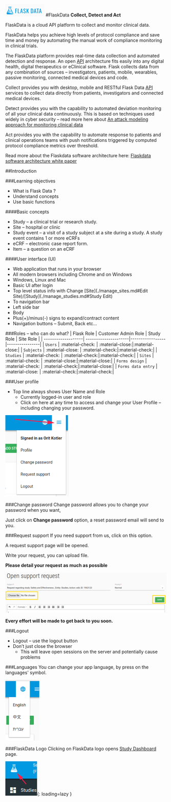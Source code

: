 <a href="https://www.flaskdata.io">![Screenshot](img/flaskdata_logo.PNG)</a>
#FlaskData
**Collect, Detect and Act**

FlaskData is a cloud API platform to collect and monitor clinical data.

FlaskData helps you achieve high levels of protocol compliance and save time and money by automating the manual work of compliance monitoring in clinical trials.  

The FlaskData platform provides real-time data collection and automated detection and response. An open [API](https://api.flaskdata.io/swagger)  architecture fits easily into any digital health, digital therapeutics or eClinical software.  Flask collects data from any combination of sources – investigators, patients, mobile, wearables, passive monitoring, connected medical devices and code.

Collect provides you with desktop, mobile and RESTful Flask Data [API](https://api.flaskdata.io/swagger/) services to collect data directly from patients, investigators and connected medical devices.

Detect  provides you with the capability to automated deviation monitoring of all your clinical data continuously. This is based on techniques used widely in cyber security – read more here about
[An attack modeling approach for monitoring clinical data](https://www.flaskdata.io/an-attack-modeling-approach-for-remote-monitoring-of-clinical-trials/)

Act  provides you with the capability to automate response to patients and clinical operations teams with push notifications triggered by computed protocol compliance metrics over threshold.

Read more about the Flaskdata software architecture here:  [Flaskdata software architecture white paper](https://www.flaskdata.io/flaskdata-software-architecture-white-paper/)


##Introduction

###Learning objectives
* What is Flask Data ?
* Understand concepts
* Use basic functions

####Basic concepts
* Study – a clinical trial or research study.
* Site – hospital or clinic
* Study event – a visit of a study subject at a site during a study. A study event contains 1 or more eCRFs
* eCRF – electronic case report form. 
* Item – a question on an eCRF

####User interface (UI)
* Web application that runs in your browser
* All modern browsers including Chrome and on Windows
* Windows, Linux and Mac
* Basic UI after login
* Top level status info with Change [Site](./manage_sites.md#Edit Site)/[Study](./manage_studies.md#Study Edit)
* To navigation  bar
* Left side bar
* Body
* Plus(+)/minus(-) signs to expand/contract content
* Navigation buttons – Submit, Back etc…

###Roles – who can do what?
| Flask Role         | Customer Admin Role  | Study Role      |  Site Role     |
| -------------------| ---------------------|-----------------|----------------|
| `Users`            | :material-check:     | :material-close:|:material-close:|
| `Subjects`         | :material-close:     | :material-check:|:material-check:|
| `Studies`          | :material-check:     | :material-check:|:material-check:|
| `Sites`            | :material-check:     | :material-close:|:material-close:|
| `Forms design`     | :material-check:     | :material-check:|:material-close:|
| `Forms data entry` | :material-close:     | :material-check:|:material-check:|

###User profile
* Top line always shows User Name and Role 
  - Currently logged-in user and role 
  - Click on here at any time to access and change your User Profile – including changing your password.
  
![Screenshot](img/forms/hamburger.PNG)
  
###Change password
Change password allows you to change your password when you want,

Just click on **Change password** option, a reset password email will send to you.

###Request support
If you need support from us, click on this option.

A request support page will be opened.

Write your request, you can upload file.

**Please detail your request as much as possible**

![Screenshot](img/customer/request_support.PNG)

**Every effort will be made to get back to you soon.**
  
###Logout
* Logout – use the logout button
* Don’t just close the browser
  - This will leave open sessions on the server and potentially cause problems
  
###Languages
You can change your app language, by press on the languages' symbol. 

![Screenshot](img/customer/flask_languages.PNG)

###FlaskData Logo
Clicking on FlaskData logo opens [Study Dashboard](./study_dashboard.md#study-dashboard) page.

![Screenshot](img/customer/flaskdata_logo_go_to_dashboard.PNG){: loading=lazy }